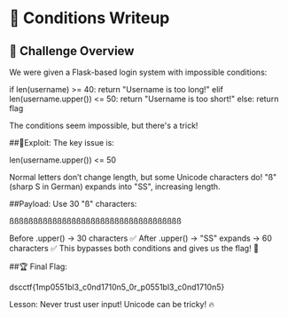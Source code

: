# 📝 Conditions Writeup  

## 📌 Challenge Overview  
We were given a Flask-based login system with impossible conditions:  

if len(username) >= 40:
    return "Username is too long!"
elif len(username.upper()) <= 50:
    return "Username is too short!"
else:
    return flag

The conditions seem impossible, but there's a trick!

##🚀Exploit:
The key issue is:

len(username.upper()) <= 50

Normal letters don’t change length, but some Unicode characters do!
"ß" (sharp S in German) expands into "SS", increasing length.


##Payload:
Use 30 "ß" characters:

ßßßßßßßßßßßßßßßßßßßßßßßßßßßßßßßßßßßß

Before .upper() → 30 characters ✅
After .upper() → "SS" expands → 60 characters ✅
This bypasses both conditions and gives us the flag! 🎉


##🏆 Final Flag:

dscctf{1mp0551bl3_c0nd1710n5_0r_p0551bl3_c0nd1710n5}

Lesson: Never trust user input! Unicode can be tricky! 🔥
